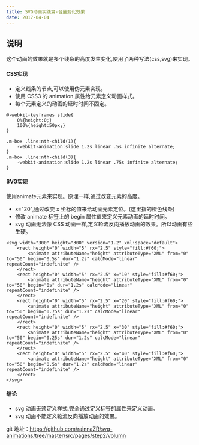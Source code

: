 ```yaml
---
title: SVG动画实践篇-音量变化效果
date: 2017-04-04
---
```


## 说明

这个动画的效果就是多个线条的高度发生变化,使用了两种写法(css,svg)来实现。

<!-- more -->

#### CSS实现

- 定义线条的节点,可以使用伪元素实现。
- 使用 CSS3 的 animation 属性给元素定义动画样式。
- 每个元素定义的动画的延时时间不固定。

```
@-webkit-keyframes slide{
    0%{height:0;}
    100%{height:50px;}
}
```

```
.m-box .line:nth-child(1){
    -webkit-animation:slide 1.2s linear .5s infinite alternate;
}
.m-box .line:nth-child(3){
    -webkit-animation:slide 1.2s linear .75s infinite alternate;
}
```


#### SVG实现

使用animate元素来实现。原理一样,通过改变元素的高度。

- x="20",通过改变 x 坐标的值来给动画元素定位。(这里指的橙色线条)
- 修改 animate 标签上的 begin 属性值来定义元素动画的延时时间。
- svg 动画无法像 CSS 动画一样,定义轮流反向播放动画的效果。所以动画有些生硬。


```
<svg width="300" height="300" version="1.2" xml:space="default">
    <rect height="0" width="5" rx="2.5" style="fill:#f60;">
        <animate attributeName="height" attributeType="XML" from="0" to="50" begin="0.5s" dur="1.2s" calcMode="linear" repeatCount="indefinite" />
    </rect>
    <rect height="0" width="5" rx="2.5" x="10" style="fill:#f60;">
        <animate attributeName="height" attributeType="XML" from="0" to="50" begin="0s" dur="1.2s" calcMode="linear" repeatCount="indefinite" />
    </rect>
    <rect height="0" width="5" rx="2.5" x="20" style="fill:#f60;">
        <animate attributeName="height" attributeType="XML" from="0" to="50" begin="0.75s" dur="1.2s" calcMode="linear" repeatCount="indefinite" />
    </rect>
    <rect height="0" width="5" rx="2.5" x="30" style="fill:#f60;">
        <animate attributeName="height" attributeType="XML" from="0" to="50" begin="0.25s" dur="1.2s" calcMode="linear" repeatCount="indefinite" />
    </rect>
    <rect height="0" width="5" rx="2.5" x="40" style="fill:#f60;">
        <animate attributeName="height" attributeType="XML" from="0" to="50" begin="0.5s" dur="1.2s" calcMode="linear" repeatCount="indefinite" />
    </rect>
</svg>
```


#### 结论

- svg 动画无须定义样式,完全通过定义标签的属性来定义动画。
- svg 动画不能定义轮流反向播放动画的效果。

git 地址：https://github.com/rainnaZR/svg-animations/tree/master/src/pages/step2/volumn